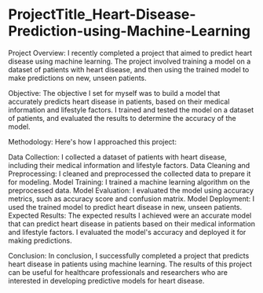 # ProjectTitle_Heart-Disease-Prediction-using-Machine-Learning
Project Overview:
I recently completed a project that aimed to predict heart disease using machine learning. The project involved training a model on a dataset of patients with heart disease, and then using the trained model to make predictions on new, unseen patients.

Objective:
The objective I set for myself was to build a model that accurately predicts heart disease in patients, based on their medical information and lifestyle factors. I trained and tested the model on a dataset of patients, and evaluated the results to determine the accuracy of the model.

Methodology:
Here's how I approached this project:

Data Collection: I collected a dataset of patients with heart disease, including their medical information and lifestyle factors.
Data Cleaning and Preprocessing: I cleaned and preprocessed the collected data to prepare it for modeling.
Model Training: I trained a machine learning algorithm on the preprocessed data.
Model Evaluation: I evaluated the model using accuracy metrics, such as accuracy score and confusion matrix.
Model Deployment: I used the trained model to predict heart disease in new, unseen patients.
Expected Results:
The expected results I achieved were an accurate model that can predict heart disease in patients based on their medical information and lifestyle factors. I evaluated the model's accuracy and deployed it for making predictions.

Conclusion:
In conclusion, I successfully completed a project that predicts heart disease in patients using machine learning. The results of this project can be useful for healthcare professionals and researchers who are interested in developing predictive models for heart disease.
